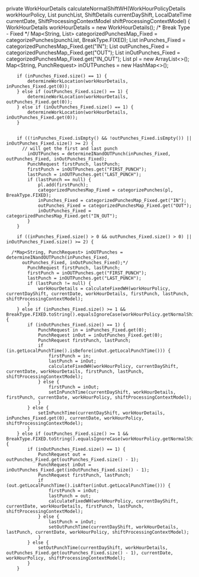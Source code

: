private WorkHourDetails calculateNormalShiftWH(WorkHourPolicyDetails workHourPolicy, List<PunchRequest> punchList, ShiftDetails currentDayShift, LocalDateTime currentDate, ShiftProcessingContextModel shiftProcessingContextModel) {
        WorkHourDetails workHourDetails = new WorkHourDetails();
    /*
        Break Type - Fixed
     */
        Map<String, List<PunchRequest>> categorizedPunchesMap_Fixed = categorizePunches(punchList, BreakType.FIXED);
        List<PunchRequest> inPunches_Fixed = categorizedPunchesMap_Fixed.get("IN");
        List<PunchRequest> outPunches_Fixed = categorizedPunchesMap_Fixed.get("OUT");
        List<PunchRequest> inOutPunches_Fixed = categorizedPunchesMap_Fixed.get("IN_OUT");
        List<PunchRequest> pl = new ArrayList<>();
        Map<String, PunchRequest> inOUTPunches = new HashMap<>();

        if (inPunches_Fixed.size() == 1) {
            determineWorkLocation(workHourDetails, inPunches_Fixed.get(0));
        } else if (outPunches_Fixed.size() == 1) {
            determineWorkLocation(workHourDetails, outPunches_Fixed.get(0));
        } else if (inOutPunches_Fixed.size() == 1) {
            determineWorkLocation(workHourDetails, inOutPunches_Fixed.get(0));
        }


        if ((!inPunches_Fixed.isEmpty() && !outPunches_Fixed.isEmpty()) || inOutPunches_Fixed.size() >= 2) {
          // will get the first and last punch
            inOUTPunches = determineINandOUTPunch(inPunches_Fixed, outPunches_Fixed, inOutPunches_Fixed);
            PunchRequest firstPunch, lastPunch;
            firstPunch = inOUTPunches.get("FIRST_PUNCH");
            lastPunch = inOUTPunches.get("LAST_PUNCH");
            if (lastPunch == null) {
                pl.add(firstPunch);
                categorizedPunchesMap_Fixed = categorizePunches(pl, BreakType.FIXED);
                inPunches_Fixed = categorizedPunchesMap_Fixed.get("IN");
                outPunches_Fixed = categorizedPunchesMap_Fixed.get("OUT");
                inOutPunches_Fixed = categorizedPunchesMap_Fixed.get("IN_OUT");
            }
        }

        if ((inPunches_Fixed.size() > 0 && outPunches_Fixed.size() > 0) || inOutPunches_Fixed.size() >= 2) {

      /*Map<String, PunchRequest> inOUTPunches = determineINandOUTPunch(inPunches_Fixed,
          outPunches_Fixed, inOutPunches_Fixed);*/
            PunchRequest firstPunch, lastPunch;
            firstPunch = inOUTPunches.get("FIRST_PUNCH");
            lastPunch = inOUTPunches.get("LAST_PUNCH");
            if (lastPunch != null) {
                workHourDetails = calculateFixedWH(workHourPolicy, currentDayShift, currentDate, workHourDetails, firstPunch, lastPunch, shiftProcessingContextModel);
            }
        } else if (inPunches_Fixed.size() >= 1 && BreakType.FIXED.toString().equalsIgnoreCase(workHourPolicy.getNormalShiftBreakType().toString())) {
            if (inOutPunches_Fixed.size() == 1) {
                PunchRequest in = inPunches_Fixed.get(0);
                PunchRequest inOut = inOutPunches_Fixed.get(0);
                PunchRequest firstPunch, lastPunch;
                if (in.getLocalPunchTime().isBefore(inOut.getLocalPunchTime())) {
                    firstPunch = in;
                    lastPunch = inOut;
                    calculateFixedWH(workHourPolicy, currentDayShift, currentDate, workHourDetails, firstPunch, lastPunch, shiftProcessingContextModel);
                } else {
                    firstPunch = inOut;
                    setInPunchTime(currentDayShift, workHourDetails, firstPunch, currentDate, workHourPolicy, shiftProcessingContextModel);
                }
            } else {
                setInPunchTime(currentDayShift, workHourDetails, inPunches_Fixed.get(0), currentDate, workHourPolicy, shiftProcessingContextModel);
            }
        } else if (outPunches_Fixed.size() >= 1 && BreakType.FIXED.toString().equalsIgnoreCase(workHourPolicy.getNormalShiftBreakType().toString())) {
            if (inOutPunches_Fixed.size() == 1) {
                PunchRequest out = outPunches_Fixed.get(outPunches_Fixed.size() - 1);
                PunchRequest inOut = inOutPunches_Fixed.get(inOutPunches_Fixed.size() - 1);
                PunchRequest firstPunch, lastPunch;
                if (out.getLocalPunchTime().isAfter(inOut.getLocalPunchTime())) {
                    firstPunch = inOut;
                    lastPunch = out;
                    calculateFixedWH(workHourPolicy, currentDayShift, currentDate, workHourDetails, firstPunch, lastPunch, shiftProcessingContextModel);
                } else {
                    lastPunch = inOut;
                    setOutPunchTime(currentDayShift, workHourDetails, lastPunch, currentDate, workHourPolicy, shiftProcessingContextModel);
                }
            } else {
                setOutPunchTime(currentDayShift, workHourDetails, outPunches_Fixed.get(outPunches_Fixed.size() - 1), currentDate, workHourPolicy, shiftProcessingContextModel);
            }
        }
